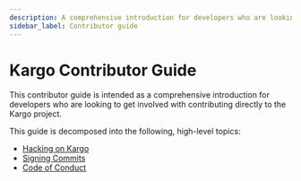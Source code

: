```yaml
---
description: A comprehensive introduction for developers who are looking to get involved with contributing directly to the Kargo project
sidebar_label: Contributor guide
---
```


# Kargo Contributor Guide

This contributor guide is intended as a comprehensive introduction for
developers who are looking to get involved with contributing directly to the
Kargo project.

This guide is decomposed into the following, high-level topics:

* [Hacking on Kargo](./10-hacking-on-kargo.md)
* [Signing Commits](./20-signing-commits.md)
* [Code of Conduct](./30-code-of-conduct.md)
